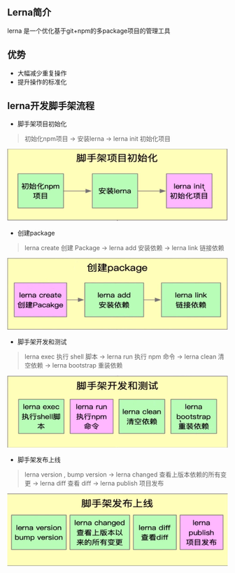 ## Lerna简介

lerna 是一个优化基于git+npm的多package项目的管理工具

## 优势
- 大幅减少重复操作
- 提升操作的标准化

## lerna开发脚手架流程

- 脚手架项目初始化 
  
> 初始化npm项目 -> 安装lerna -> lerna init 初始化项目   
   
![setState](../../assets/lerna/step1.png)  

- 创建package 
  
> lerna create 创建 Package -> lerna add 安装依赖  -> lerna link 链接依赖   
   
![setState](../../assets/lerna/step2.png)  

- 脚手架开发和测试 
  
> lerna exec 执行 shell 脚本 -> lerna run 执行 npm 命令 -> lerna clean 清空依赖 -> lerna bootstrap 重装依赖 
   
![setState](../../assets/lerna/step3.png)  

- 脚手架发布上线 
  
> lerna version  , bump version -> lerna changed 查看上版本依赖的所有变更 -> lerna diff 查看 diff -> lerna publish 项目发布  
   
![setState](../../assets/lerna/step4.png)   


